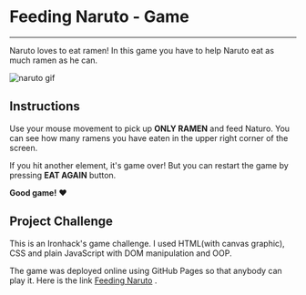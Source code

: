 # Feeding Naruto - Game

---

Naruto loves to eat ramen! In this game you have to help Naruto eat as much ramen as he can.

![naruto gif](https://media.tenor.com/Ekh0CfC8_xkAAAAC/naruto-ramen.gif)

## Instructions

Use your mouse movement to pick up **ONLY RAMEN** and feed Naturo. You can see how many ramens you have eaten in the upper right corner of the screen.

If you hit another element, it's game over!
But you can restart the game by pressing **EAT AGAIN** button.

**Good game!** :heart:

## Project Challenge

This is an Ironhack's game challenge.
I used HTML(with canvas graphic), CSS and plain JavaScript with DOM manipulation and OOP.

The game was deployed online using GitHub Pages so that anybody can play it.
Here is the link [Feeding Naruto](https://fercfmsouza.github.io/feeding-naruto/) .
